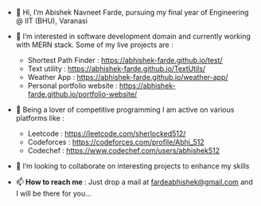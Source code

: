 - 👋 Hi, I’m Abishek Navneet Farde, pursuing my final year of Engineering @ IIT (BHU), Varanasi
- 🌱 I’m interested in software development domain and currently working with MERN stack. Some of my live projects are :
   - Shortest Path Finder : https://abhishek-farde.github.io/test/
   - Text utility : https://abhishek-farde.github.io/TextUtils/
   - Weather App : https://abhishek-farde.github.io/weather-app/
   - Personal portfolio website : https://abhishek-farde.github.io/portfolio-website/
- 🏅 Being a lover of competitive programming I am active on various platforms like :
   - Leetcode : https://leetcode.com/sherlocked512/
   - Codeforces : https://codeforces.com/profile/Abhi_512
   - Codechef : https://www.codechef.com/users/abhishek512
- 👀 I’m looking to collaborate on interesting projects to enhance my skills

- 📫 **How to reach me** : Just drop a mail at fardeabhishek@gmail.com and I will be there for you...

<!---
abhishek-farde/abhishek-farde is a ✨ special ✨ repository because its `README.md` (this file) appears on your GitHub profile.
You can click the Preview link to take a look at your changes.
--->
